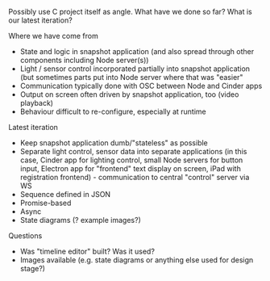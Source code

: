 Possibly use C project itself as angle. What have we done so far? What is our latest iteration?

Where we have come from
- State and logic in snapshot application (and also spread through other components including Node server(s))
- Light / sensor control incorporated partially into snapshot application (but sometimes parts put into Node server where that was "easier"
- Communication typically done with OSC between Node and Cinder apps
- Output on screen often driven by snapshot application, too (video playback)
- Behaviour difficult to re-configure, especially at runtime

Latest iteration
- Keep snapshot application dumb/"stateless" as possible
- Separate light control, sensor data into separate applications (in this case, Cinder app for lighting control, small Node servers for button input, Electron app for "frontend" text display on screen, iPad with registration frontend) - communication to central "control" server via WS
- Sequence defined in JSON
- Promise-based
- Async
- State diagrams (? example images?)

Questions
- Was "timeline editor" built? Was it used?
- Images available (e.g. state diagrams or anything else used for design stage?)
